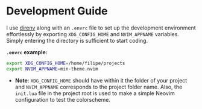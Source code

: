 # Development Guide

I use [direnv](https://direnv.net/) along with an `.envrc` file to set up the development environment effortlessly by exporting `XDG_CONFIG_HOME` and `NVIM_APPNAME` variables. Simply entering the directory is sufficient to start coding.

**`.envrc` example:**

```bash
export XDG_CONFIG_HOME=/home/filipe/projects
export NVIM_APPNAME=min-theme.nvim
```

- **Note**: `XDG_CONFIG_HOME` should have within it the folder of your project and `NVIM_APPNAME` corresponds to the project folder name. Also, the `init.lua` file in the project root is used to make a simple Neovim configuration to test the colorscheme.
